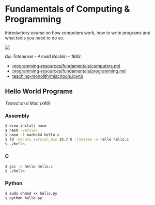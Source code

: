 # Fundamentals of Computing & Programming

Introductory course on how computers work, how to write programs and what tools you need to do so.

![](assets/1883-Böcklin-Die-Toteninsel.jpg)

*Die Toteninsel - Arnold Böcklin - 1883*

- [programming-resources/fundamentals/computers.md](https://github.com/ADGEfficiency/programming-resources/blob/master/fundamentals/computers.md)
- [programming-resources/fundamentals/programming.md](https://github.com/ADGEfficiency/programming-resources/blob/master/fundamentals/programming.md)
- [teaching-monolith/misc/tools.ipynb](https://github.com/ADGEfficiency/teaching-monolith/blob/master/misc/tools.ipyn://github.com/ADGEfficiency/teaching-monolith/blob/master/misc/tools.ipynb)


## Hello World Programs

*Tested on a Mac (x86)*

### Assembly

```bash
$ brew install nasm
$ nasm -version
$ nasm -f macho64 hello.s
$ ld -macosx_version_min 10.7.0 -lSystem -o hello hello.o
$ ./hello
```

### C

```bash
$ gcc -o hello hello.c
$ ./hello
```

### Python

```bash
$ sudo chmod +x hello.py
$ python hello.py
```
